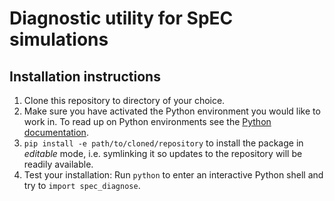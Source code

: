 # Diagnostic utility for SpEC simulations

## Installation instructions

1. Clone this repository to directory of your choice.
2. Make sure you have activated the Python environment you would like to work in. To read up on Python environments see the [Python documentation](https://docs.python.org/3/tutorial/venv.html).
3. `pip install -e path/to/cloned/repository` to install the package in _editable_ mode, i.e. symlinking it so updates to the repository will be readily available.
4. Test your installation: Run `python` to enter an interactive Python shell and try to `import spec_diagnose`.
